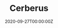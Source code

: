 ---
title: "Cerberus"
summary: Implementation of Simultaneous Separation and Transcription of Mixtures with Multiple Polyphonic and Percussive Instruments (Ethan Manilow et al., ICASSP2020)
tags:
- Deep Learning
date: "2020-09-27T00:00:00Z"

# Optional external URL for project (replaces project detail page).
external_link: "https://youtu.be/59uTEk0ZamE"

image:
  caption: Photo by rawpixel on Unsplash
  focal_point: Smart

links:
- icon: github
  icon_pack: fab
  name: Github
  url: https://github.com/sweetcocoa/cerberus-pytorch
url_code: ""
url_video: "https://youtu.be/59uTEk0ZamE"
slides: ""
---